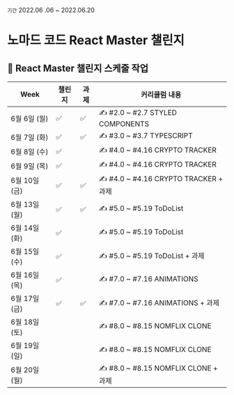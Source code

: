 `기간` 2022.06 .06 ~ 2022.06.20
<br />

# 노마드 코드 React Master 챌린지

## 📆 React Master 챌린지 스케줄 작업

| Week          | 챌린지 | 과제 | 커리큘럼 내용                         |
| ------------- | ------ | ---- | ------------------------------------- |
| 6월 6일 (월)  | ✅     | ✅   | ✍️ #2.0 ~ #2.7 STYLED COMPONENTS      |
| 6월 7일 (화)  | ✅     | ✅   | ✍️ #3.0 ~ #3.7 TYPESCRIPT             |
| 6월 8일 (수)  | ✅     |      | ✍️ #4.0 ~ #4.16 CRYPTO TRACKER        |
| 6월 9일 (목)  | ✅     |      | ✍️ #4.0 ~ #4.16 CRYPTO TRACKER        |
| 6월 10일 (금) | ✅     | ✅   | ✍️ #4.0 ~ #4.16 CRYPTO TRACKER + 과제 |
| 6월 13일 (월) | ✅     | ✅   | ✍️ #5.0 ~ #5.19 ToDoList              |
| 6월 14일 (화) | ✅     |      | ✍️ #5.0 ~ #5.19 ToDoList              |
| 6월 15일 (수) | ✅     |      | ✍️ #5.0 ~ #5.19 ToDoList + 과제       |
| 6월 16일 (목) | ✅     |      | ✍️ #7.0 ~ #7.16 ANIMATIONS            |
| 6월 17일 (금) | ✅     | ✅   | ✍️ #7.0 ~ #7.16 ANIMATIONS + 과제     |
| 6월 18일 (토) |        |      | ✍️ #8.0 ~ #8.15 NOMFLIX CLONE         |
| 6월 19일 (일) |        |      | ✍️ #8.0 ~ #8.15 NOMFLIX CLONE         |
| 6월 20일 (월) |        |      | ✍️ #8.0 ~ #8.15 NOMFLIX CLONE + 과제  |
